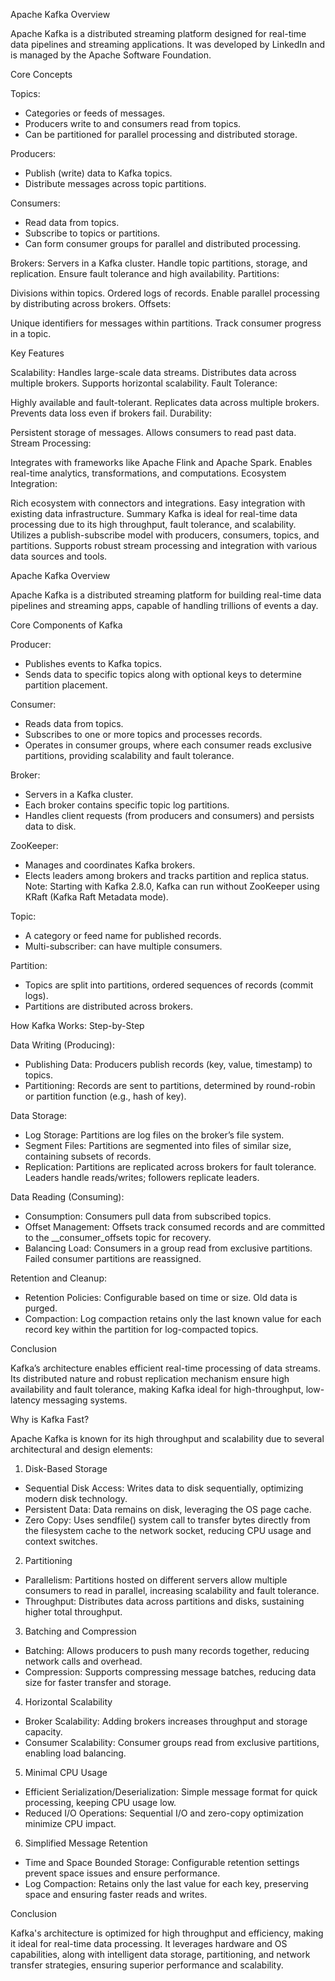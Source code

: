 Apache Kafka Overview

Apache Kafka is a distributed streaming platform designed for real-time data pipelines and streaming applications. It was developed by LinkedIn and is managed by the Apache Software Foundation.

Core Concepts

Topics:
- Categories or feeds of messages.
- Producers write to and consumers read from topics.
- Can be partitioned for parallel processing and distributed storage.

Producers:
- Publish (write) data to Kafka topics.
- Distribute messages across topic partitions.

Consumers:
- Read data from topics.
- Subscribe to topics or partitions.
- Can form consumer groups for parallel and distributed processing.

Brokers:
Servers in a Kafka cluster.
Handle topic partitions, storage, and replication.
Ensure fault tolerance and high availability.
Partitions:

Divisions within topics.
Ordered logs of records.
Enable parallel processing by distributing across brokers.
Offsets:

Unique identifiers for messages within partitions.
Track consumer progress in a topic.


Key Features

Scalability:
Handles large-scale data streams.
Distributes data across multiple brokers.
Supports horizontal scalability.
Fault Tolerance:

Highly available and fault-tolerant.
Replicates data across multiple brokers.
Prevents data loss even if brokers fail.
Durability:

Persistent storage of messages.
Allows consumers to read past data.
Stream Processing:

Integrates with frameworks like Apache Flink and Apache Spark.
Enables real-time analytics, transformations, and computations.
Ecosystem Integration:

Rich ecosystem with connectors and integrations.
Easy integration with existing data infrastructure.
Summary
Kafka is ideal for real-time data processing due to its high throughput, fault tolerance, and scalability.
Utilizes a publish-subscribe model with producers, consumers, topics, and partitions.
Supports robust stream processing and integration with various data sources and tools.

Apache Kafka Overview

Apache Kafka is a distributed streaming platform for building real-time data pipelines and streaming apps, capable of handling trillions of events a day.

Core Components of Kafka

Producer:
- Publishes events to Kafka topics.
- Sends data to specific topics along with optional keys to determine partition placement.

Consumer:
- Reads data from topics.
- Subscribes to one or more topics and processes records.
- Operates in consumer groups, where each consumer reads exclusive partitions, providing scalability and fault tolerance.

Broker:
- Servers in a Kafka cluster.
- Each broker contains specific topic log partitions.
- Handles client requests (from producers and consumers) and persists data to disk.

ZooKeeper:
- Manages and coordinates Kafka brokers.
- Elects leaders among brokers and tracks partition and replica status.
Note: Starting with Kafka 2.8.0, Kafka can run without ZooKeeper using KRaft (Kafka Raft Metadata mode).

Topic:
- A category or feed name for published records.
- Multi-subscriber: can have multiple consumers.

Partition:
- Topics are split into partitions, ordered sequences of records (commit logs).
- Partitions are distributed across brokers.

How Kafka Works: Step-by-Step

Data Writing (Producing):
- Publishing Data: Producers publish records (key, value, timestamp) to topics.
- Partitioning: Records are sent to partitions, determined by round-robin or partition function (e.g., hash of key).

Data Storage:
- Log Storage: Partitions are log files on the broker’s file system.
- Segment Files: Partitions are segmented into files of similar size, containing subsets of records.
- Replication: Partitions are replicated across brokers for fault tolerance. Leaders handle reads/writes; followers replicate leaders.

Data Reading (Consuming):
- Consumption: Consumers pull data from subscribed topics.
- Offset Management: Offsets track consumed records and are committed to the __consumer_offsets topic for recovery.
- Balancing Load: Consumers in a group read from exclusive partitions. Failed consumer partitions are reassigned.

Retention and Cleanup:
- Retention Policies: Configurable based on time or size. Old data is purged.
- Compaction: Log compaction retains only the last known value for each record key within the partition for log-compacted topics.

Conclusion

Kafka’s architecture enables efficient real-time processing of data streams. Its distributed nature and robust replication mechanism ensure high availability and fault tolerance, making Kafka ideal for high-throughput, low-latency messaging systems.


Why is Kafka Fast?

Apache Kafka is known for its high throughput and scalability due to several architectural and design elements:

1. Disk-Based Storage

- Sequential Disk Access: Writes data to disk sequentially, optimizing modern disk technology.
- Persistent Data: Data remains on disk, leveraging the OS page cache.
- Zero Copy: Uses sendfile() system call to transfer bytes directly from the filesystem cache to the network socket, reducing CPU usage and context switches.

2. Partitioning

- Parallelism: Partitions hosted on different servers allow multiple consumers to read in parallel, increasing scalability and fault tolerance.
- Throughput: Distributes data across partitions and disks, sustaining higher total throughput.

3. Batching and Compression

- Batching: Allows producers to push many records together, reducing network calls and overhead.
- Compression: Supports compressing message batches, reducing data size for faster transfer and storage.

4. Horizontal Scalability

- Broker Scalability: Adding brokers increases throughput and storage capacity.
- Consumer Scalability: Consumer groups read from exclusive partitions, enabling load balancing.

5. Minimal CPU Usage

- Efficient Serialization/Deserialization: Simple message format for quick processing, keeping CPU usage low.
- Reduced I/O Operations: Sequential I/O and zero-copy optimization minimize CPU impact.

6. Simplified Message Retention

- Time and Space Bounded Storage: Configurable retention settings prevent space issues and ensure performance.
- Log Compaction: Retains only the last value for each key, preserving space and ensuring faster reads and writes.

Conclusion

Kafka's architecture is optimized for high throughput and efficiency, making it ideal for real-time data processing. It leverages hardware and OS capabilities, along with intelligent data storage, partitioning, and network transfer strategies, ensuring superior performance and scalability.
